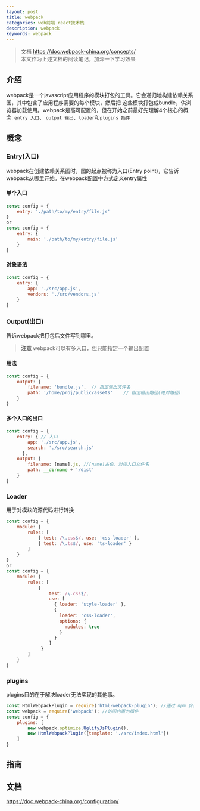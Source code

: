 ```yaml
---
layout: post
title: webpack
categories: web前端 react技术栈
description: webpack
keywords: webpack
---
```


> 文档 <https://doc.webpack-china.org/concepts/>  
> 本文作为上述文档的阅读笔记，加深一下学习效果

## 介绍
webpack是一个javascript应用程序的模块打包的工具。它会递归地构建依赖关系图，其中包含了应用程序需要的每个模块，然后把
这些模块打包成bundle，供浏览器加载使用。webpack是高可配置的，但在开始之前最好先理解4个核心的概念: `entry 入口`、
`output 输出`、`loader`和`plugins 插件`

## 概念
### Entry(入口)
webpack在创建依赖关系图时，图的起点被称为入口(Entry point)，它告诉webpack从哪里开始。在webpack配置中方式定义entry属性
#### 单个入口
~~~ javascript
const config = {
    entry: './path/to/my/entry/file.js'
}
or
const config = {
    entry: {
        main: './path/to/my/entry/file.js'
    }
}
~~~
#### 对象语法
~~~ javascript
const config = {
    entry: {
        app: './src/app.js',
        vendors: './src/vendors.js'
    }
}
~~~

### Output(出口)
告诉webpack把打包后文件写到哪里。
> **注意** webpack可以有多入口，但只能指定一个输出配置

#### 用法
~~~ javascript
const config = {
    output: {
        filename: 'bundle.js',  // 指定输出文件名
        path: '/home/proj/public/assets'    // 指定输出路径(绝对路径)
    }
}
~~~

#### 多个入口的出口

~~~ javascript
const config = {
    entry: { // 入口
        app: './src/app.js',
        search: './src/search.js'
      },
    output: {
        filename: [name].js, //[name]占位，对应入口文件名
        path: __dirname + '/dist'
    }
}
~~~

### Loader
用于对模块的源代码进行转换
~~~ javascript
const config = {
    module: {
        rules: [
            { test: /\.css$/, use: 'css-loader' },
            { test: /\.ts$/, use: 'ts-loader' }
        ]
    }
}
or
const config = {
    module: {
        rules: [
            {
                test: /\.css$/,
                use: [
                  { loader: 'style-loader' },
                  {
                    loader: 'css-loader',
                    options: {
                      modules: true
                    }
                  }
                ]
             }
        ]
    }
}
~~~

### plugins
plugins目的在于解决loader无法实现的其他事。
~~~ javascript
const HtmlWebpackPlugin = require('html-webpack-plugin'); //通过 npm 安装
const webpack = require('webpack'); //访问内置的插件
const config = {
    plugins: [
        new webpack.optimize.UglifyJsPlugin(),
        new HtmlWebpackPlugin({template: './src/index.html'})
    ]
}
~~~

## 指南

## 文档
<https://doc.webpack-china.org/configuration/>


